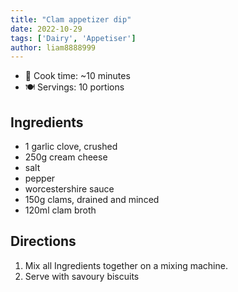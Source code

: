 ```yaml
---
title: "Clam appetizer dip"
date: 2022-10-29
tags: ['Dairy', 'Appetiser']
author: liam8888999
---
```


- 🍳 Cook time: ~10 minutes
- 🍽️  Servings: 10 portions

## Ingredients

- 1 garlic clove, crushed
- 250g cream cheese
- salt
- pepper
- worcestershire sauce
- 150g clams, drained and minced
- 120ml clam broth

## Directions

1. Mix all Ingredients together on a mixing machine.
2. Serve with savoury biscuits
